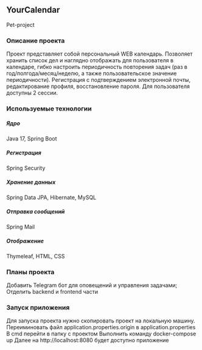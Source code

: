 ## YourCalendar
Pet-project 
### Описание проекта
Проект представляет собой персональный WEB календарь. 
Позволяет хранить список дел и наглядно отображать для пользователя в календаре, гибко настроить периодичность повторения задач (раз в год/полгода/месяц/неделю, а также пользовательское значение периодичности). 
Регистрация с подтверждением электронной почты, редактирование профиля, восстановление пароля. 
Для пользователя доступны 2 сессии. 


### Используемые технологии 
##### Ядро
Java 17, Spring Boot
##### Регистрация 
Spring Security
##### Хранение данных
Spring Data JPA, Hibernate, MySQL
##### Отправка сообщений
Spring Mail
##### Отображение
Thymeleaf, HTML, CSS
### Планы проекта
Добавить Telegram бот для оповещений и управления задачами;
Отделить backend и frontend части

### Запуск приложения
Для запуска проекта нужно скопировать проект на локальную машину.
Переиминовать файл application.properties.origin в application.properties
В cmd перейти в папку с проектом
Выполнить команду docker-compose up
Далее на http://localhost:8080 будет доступно приложение 

